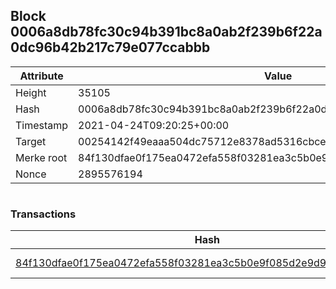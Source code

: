 ## Block 0006a8db78fc30c94b391bc8a0ab2f239b6f22a0dc96b42b217c79e077ccabbb

Attribute | Value
--- | ---
Height | 35105
Hash | 0006a8db78fc30c94b391bc8a0ab2f239b6f22a0dc96b42b217c79e077ccabbb
Timestamp | 2021-04-24T09:20:25+00:00
Target | 00254142f49eaaa504dc75712e8378ad5316cbcead634704b3734b6271167cc4
Merke root | 84f130dfae0f175ea0472efa558f03281ea3c5b0e9f085d2e9d9438f6aebd631
Nonce | 2895576194

```

```

### Transactions

Hash | Amount
--- | ---
[84f130dfae0f175ea0472efa558f03281ea3c5b0e9f085d2e9d9438f6aebd631](84f130dfae0f175ea0472efa558f03281ea3c5b0e9f085d2e9d9438f6aebd631.md) | 10.00000000 SKEPTI 
